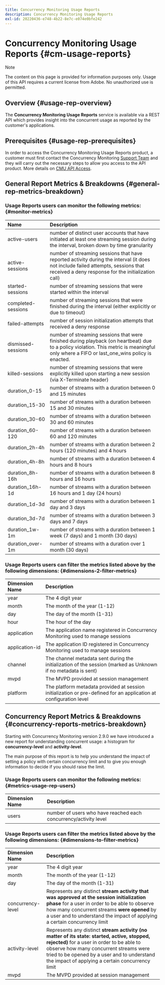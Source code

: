 ```yaml
---
title: Concurrency Monitoring Usage Reports
description: Concurrency Monitoring Usage Reports
exl-id: 20220436-e748-4b22-8e7c-e074e0bfe242
---
```

# Concurrency Monitoring Usage Reports {#cm-usage-reports}

>[!NOTE]
>
>The content on this page is provided for information purposes only. Usage of this API requires a current license from Adobe. No unauthorized use is permitted.



## Overview {#usage-rep-overview}

The **Concurrency Monitoring Usage Reports** service is available via a REST API which provides insight into the concurrent usage as reported by the customer's applications.

## Prerequisites {#usage-rep-prerequisites}

In order to access the Concurrency Monitoring Usage Reports product, a customer must first contact the Concurrency Monitoring [Support Team](mailto:tve-support@adobe.com) and they will carry out the necessary steps to allow you access to the API product. More details on [CMU API Access](/help/concurrency-monitoring/cmu-api-access.md). 

## General Report Metrics & Breakdowns {#general-rep-metrics-breakdown}

### Usage Reports users can monitor the following metrics:{#monitor-metrics}

| Name | Description |
|:---|:---|
| active-users       | number of distinct user accounts that have initiated at least one streaming session during the interval, broken down by time granularity                                                  |
| active-sessions    | number of streaming sessions that have reported activity during the interval (it does not include failed attempts, sessions that received a deny response for the initialization call)    |
| started-sessions   | number of streaming sessions that were started within the interval                                                                                                                        |
| completed-sessions | number of streaming sessions that were finished during the interval (either explicitly or due to timeout)                                                                                 |
| failed-attempts    | number of session initialization attempts that received a deny response                                                                                                                   |
| dismissed-sessions | number of streaming sessions that were finished during playback (on heartbeat) due to a policy violation. This metric is meaningful only where a FIFO or last_one_wins policy is enacted. |
| killed-sessions    | number of streaming sessions that were explicitly killed upon starting a new session (via X-Terminate header)                                                                             |
| duration_0-15      | number of streams with a duration between 0 and 15 minutes                                                                                                                                |
| duration_15-30     | number of streams with a duration between 15 and 30 minutes                                                                                                                               |
| duration_30-60     | number of streams with a duration between 30 and 60 minutes                                                                                                                               |
| duration_60-120    | number of streams with a duration between 60 and 120 minutes                                                                                                                              |
| duration_2h-4h     | number of streams with a duration between 2 hours (120 minutes) and 4 hours                                                                                                               |
| duration_4h-8h     | number of streams with a duration between 4 hours and 8 hours                                                                                                                             |
| duration_8h-16h    | number of streams with a duration between 8 hours and 16 hours                                                                                                                            |
| duration_16h-1d    | number of streams with a duration between 16 hours and 1 day (24 hours)                                                                                                                   |
| duration_1d-3d     | number of streams with a duration between 1 day and 3 days                                                                                                                                |
| duration_3d-7d     | number of streams with a duration between 3 days and 7 days                                                                                                                               |
| duration_1w-1m     | number of streams with a duration between 1 week (7 days) and 1 month (30 days)                                                                                                           |
| duration_over-1m   | number of streams with a duration over 1 month (30 days)                                                                                                                                  |

### Usage Reports users can filter the metrics listed above by the following dimensions: {#dimensions-2-filter-metrics}

| Dimension Name |                                                     Description                                                   |
|:---|:---|
| year           | The 4 digit year                                                                                                  |
| month          | The month of the year (1-12)                                                                                      |
| day            | The day of the month (1-31)                                                                                       |
| hour           | The hour of the day                                                                                               |
| application    | The application name registered in Concurrency Monitoring used to manage sessions                                 |
| application-id | The application ID registered in Concurrency Monitoring used to manage sessions                                   |
| channel        | The channel metadata sent during the initialization of the session (marked as Unknown if no metadata is sent)     |
| mvpd           | The MVPD provided at session management                                                                           |
| platform       | The platform metadata provided at session initialization or pre-defined for an application at configuration level |

## Concurrency Report Metrics & Breakdowns {#concurrency-reports-metrics-breakdown}

Starting with Concurrency Monitoring version 2.9.0 we have introduced a new report for understanding concurrent usage: a histogram for **concurrency-level** and **activity-level**. 

The main purpose of this report is to help you understand the impact of setting a policy with certain concurrency limit and to give you enough information to decide if you should raise the limit.

### Usage Reports users can monitor the following metrics: {#metrics-usage-rep-users}

|  Dimension Name |                            Description                           |
|:---|:---|
| users           | number of users who have reached each concurrency/activity level |

### Usage Reports users can filter the metrics listed above by the following dimensions: {#dimensions-to-filter-metrics}

| Dimension Name  | Description |
|:---|:---|
| year              | The 4 digit year                                                                                                                                                                                                                                                                  |
| month             | The month of the year (1-12)                                                                                                                                                                                                                                                      |
| day               | The day of the month (1-31)                                                                                                                                                                                                                                                       |
| concurrency-level | Represents any distinct **stream activity that was approved at the session initialization phase** for a user in order to be able to observe how many concurrent streams **were opened** by a user and to understand the impact of applying a certain concurrency limit                    |
| activity-level    | Represents any distinct **stream activity (no matter of its state: started, active, stopped, rejected)** for a user in order to be able to observe how many concurrent streams were tried to be opened by a user and to understand the impact of applying a certain concurrency limit |
| mvpd              | The MVPD provided at session management                                                                                                                                                                                                                                           |
